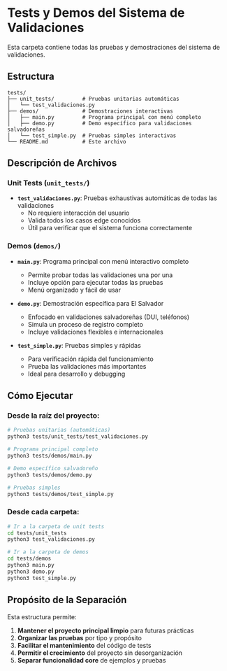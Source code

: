 # Tests y Demos del Sistema de Validaciones

Esta carpeta contiene todas las pruebas y demostraciones del sistema de validaciones.

## Estructura

```
tests/
├── unit_tests/         # Pruebas unitarias automáticas
│   └── test_validaciones.py
├── demos/              # Demostraciones interactivas
│   ├── main.py         # Programa principal con menú completo
│   ├── demo.py         # Demo específico para validaciones salvadoreñas
│   └── test_simple.py  # Pruebas simples interactivas
└── README.md           # Este archivo
```

## Descripción de Archivos

### Unit Tests (`unit_tests/`)
- **`test_validaciones.py`**: Pruebas exhaustivas automáticas de todas las validaciones
  - No requiere interacción del usuario
  - Valida todos los casos edge conocidos
  - Útil para verificar que el sistema funciona correctamente

### Demos (`demos/`)
- **`main.py`**: Programa principal con menú interactivo completo
  - Permite probar todas las validaciones una por una
  - Incluye opción para ejecutar todas las pruebas
  - Menú organizado y fácil de usar

- **`demo.py`**: Demostración específica para El Salvador
  - Enfocado en validaciones salvadoreñas (DUI, teléfonos)
  - Simula un proceso de registro completo
  - Incluye validaciones flexibles e internacionales

- **`test_simple.py`**: Pruebas simples y rápidas
  - Para verificación rápida del funcionamiento
  - Prueba las validaciones más importantes
  - Ideal para desarrollo y debugging

## Cómo Ejecutar

### Desde la raíz del proyecto:

```bash
# Pruebas unitarias (automáticas)
python3 tests/unit_tests/test_validaciones.py

# Programa principal completo
python3 tests/demos/main.py

# Demo específico salvadoreño
python3 tests/demos/demo.py

# Pruebas simples
python3 tests/demos/test_simple.py
```

### Desde cada carpeta:

```bash
# Ir a la carpeta de unit tests
cd tests/unit_tests
python3 test_validaciones.py

# Ir a la carpeta de demos
cd tests/demos
python3 main.py
python3 demo.py
python3 test_simple.py
```

## Propósito de la Separación

Esta estructura permite:

1. **Mantener el proyecto principal limpio** para futuras prácticas
2. **Organizar las pruebas** por tipo y propósito
3. **Facilitar el mantenimiento** del código de tests
4. **Permitir el crecimiento** del proyecto sin desorganización
5. **Separar funcionalidad core** de ejemplos y pruebas
